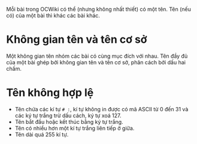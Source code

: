 Mỗi bài trong OCWiki có thể (nhưng không nhất thiết) có một tên. Tên (nếu có) của một bài thì khác các bài khác.

# Không gian tên và tên cơ sở #
Một không gian tên nhóm các bài có cùng mục đích với nhau. Tên đầy đủ của một bài ghép bởi không gian tên và tên cơ sở, phân cách bởi dấu hai chấm.

# Tên không hợp lệ #
  * Tên chứa các kí tự `# :`, kí tự không in được có mã ASCII từ 0 đến 31 và các ký tự trắng trừ dấu cách, ký tự xoá 127.
  * Tên bắt đầu hoặc kết thúc bằng ký tự trắng.
  * Tên có nhiều hơn một kí tự trắng liên tiếp ở giữa.
  * Tên dài quá 255 kí tự.